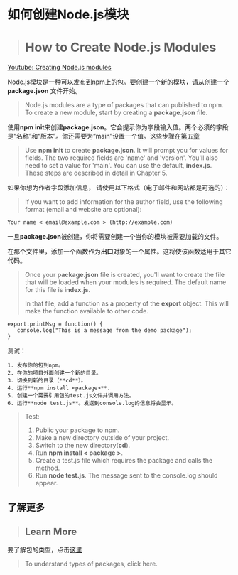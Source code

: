 # 如何创建Node.js模块

> # How to Create Node.js Modules

[Youtube: Creating Node.js modules](https://youtu.be/3I78ELjTzlQ)

Node.js模块是一种可以发布到npm上的包。要创建一个新的模块，请从创建一个**package.json** 文件开始。

> Node.js modules are a type of packages that can published to npm. To create a new module, start by creating a **package.json** file.

使用**npm init**来创建**package.json**。它会提示你为字段输入值。两个必须的字段是“名称”和“版本”。你还需要为“main”设置一个值。这些步骤在[第五章](https://docs.npmjs.com/getting-started/using-a-package.json)

> Use **npm init** to create **package.json**. It will prompt you for values for fields. The two required fields are 'name' and 'version'. You'll also need to set a value for 'main'. You can use the default, **index.js**. These steps are described in detail in Chapter 5.

如果你想为作者字段添加信息， 请使用以下格式（电子邮件和网站都是可选的）：

> If you want to add information for the author field, use the following format (email and website are optional):

```
Your name < email@example.com > (http://example.com)
```

一旦**package.json**被创建，你将需要创建一个当你的模块被需要加载的文件。

在那个文件里，添加一个函数作为**出口**对象的一个属性。这将使该函数适用于其它代码。

> Once your **package.json** file is created, you'll want to create the file that will be loaded when your modules is required. The default name for this file is **index.js**.
>
> In that file, add a function as a property of the **export** object. This will make the function available to other code.

```
export.printMsg = function() {
   console.log("This is a message from the demo package");
}
```

测试：

 	1. 发布你的包到npm。
	2. 在你的项目外面创建一个新的目录。
	3. 切换到新的目录（**cd**）。
	4. 运行**npm install <package>**.
	5. 创建一个需要引用包的test.js文件并调用方法。
	6. 运行**node test.js**。发送到console.log的信息将会显示。

> Test:
>
>  	1. Public your package to npm.
> 	2. Make a new directory outside of your project.
> 	3. Switch to the new directory(**cd**).
> 	4. Run **npm install < package >**.
> 	5. Create a test.js file which requires the package and calls the method.
> 	6. Run **node test.js**. The message sent to the console.log should appear.

## 了解更多

> ## Learn More

要了解包的类型，点击[这里](https://docs.npmjs.com/getting-started/packages)

> To understand types of packages, click here.